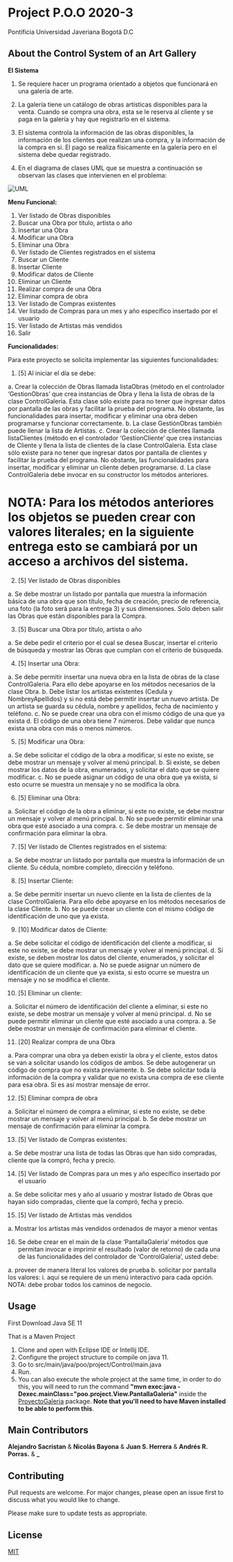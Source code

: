 # Project P.O.O 2020-3

Pontificia Universidad Javeriana Bogotá D.C 

## About the Control System of an Art Gallery
**El Sistema**

1. Se requiere hacer un programa orientado a objetos que funcionará en una galería de arte.

2. La galería tiene un catálogo de obras artísticas disponibles para la venta. Cuando se compra una obra, esta se le reserva
al cliente y se paga en la galería y hay que registrarlo en el sistema.

3. El sistema controla la información de las obras disponibles, la información de los clientes que realizan una compra, y
la información de la compra en si. El pago se realiza físicamente en la galería pero en el sistema debe quedar
registrado.

4. En el diagrama de clases UML que se muestra a continuación se observan las clases que intervienen en el problema:

 ![UML](https://i.ibb.co/4NFhFCJ/image.png)

**Menu Funcional:**

1. Ver listado de Obras disponibles
2. Buscar una Obra por título, artista o año
3. Insertar una Obra
4. Modificar una Obra
5. Eliminar una Obra
6. Ver listado de Clientes registrados en el sistema
7. Buscar un Cliente
8. Insertar Cliente
9. Modificar datos de Cliente
10. Eliminar un Cliente
11. Realizar compra de una Obra
12. Eliminar compra de obra
13. Ver listado de Compras existentes
14. Ver listado de Compras para un mes y año específico insertado por el usuario
15. Ver listado de Artistas más vendidos
16. Salir

**Funcionalidades:**

Para este proyecto se solicita implementar las siguientes funcionalidades:

1. [5] Al iniciar el día se debe:

a. Crear la colección de Obras llamada listaObras (método en el controlador ‘GestionObras’ que crea instancias de Obra y llena la lista de obras de la clase ControlGaleria. Esta clase sólo existe para no tener que ingresar datos por pantalla de las obras y facilitar la prueba del programa. No obstante, las funcionalidades para insertar, modificar y eliminar una obra deben programarse y funcionar correctamente.
b. La clase GestiónObras también puede llenar la lista de Artistas.
c. Crear la colección de clientes llamada listaClientes (método en el controlador ‘GestionCliente’ que crea instancias de Cliente y llena la lista de clientes de la clase  ControlGaleria. Esta clase sólo existe para no tener que ingresar datos por pantalla de clientes y facilitar la prueba del programa. No obstante, las funcionalidades para insertar, modificar y eliminar un cliente deben programarse.
d. La clase ControlGaleria debe invocar en su constructor los métodos anteriores.

# NOTA: Para los métodos anteriores los objetos se pueden crear con valores literales; en la siguiente entrega esto se cambiará por un acceso a archivos del sistema.

2. [5] Ver listado de Obras disponibles

a. Se debe mostrar un listado por pantalla que muestra la información básica de una obra que son título, fecha de creación, precio de referencia, una foto (la foto será para la entrega 3) y sus dimensiones. Solo deben salir las Obras que están disponibles para la Compra.

3. [5] Buscar una Obra por título, artista o año

a. Se debe pedir el criterio por el cual se desea Buscar, insertar el criterio de búsqueda y mostrar las Obras que cumplan con el criterio de búsqueda.

4. [5] Insertar una Obra:

a. Se debe permitir insertar una nueva obra en la lista de obras de la clase ControlGaleria. Para ello debe apoyarse
en los métodos necesarios de la clase Obra.
b. Debe listar los artistas existentes (Cedula y NombreyApellidos) y si no está debe permitir insertar un nuevo artista. De un artista se guarda su cédula, nombre y apellidos, fecha de nacimiento y teléfono.
c. No se puede crear una obra con el mismo código de una que ya exista
d. El código de una obra tiene 7 números. Debe validar que nunca exista una obra con más o menos números.

5. [5] Modificar una Obra:

a. Se debe solicitar el código de la obra a modificar, si este no existe, se debe mostrar un mensaje y volver al menú
principal.
b. Si existe, se deben mostrar los datos de la obra, enumerados, y solicitar el dato que se quiere modificar.
c. No se puede asignar un código de una obra que ya exista, si esto ocurre se muestra un mensaje y no se modifica
la obra.

6. [5] Eliminar una Obra:

a. Solicitar el código de la obra a eliminar, si este no existe, se debe mostrar un mensaje y volver al menú principal.
b. No se puede permitir eliminar una obra que esté asociado a una compra.
c. Se debe mostrar un mensaje de confirmación para eliminar la obra.

7. [5] Ver listado de Clientes registrados en el sistema:

a. Se debe mostrar un listado por pantalla que muestra la información de un cliente. Su cédula, nombre completo,
dirección y teléfono.

8. [5] Insertar Cliente:

a. Se debe permitir insertar un nuevo cliente en la lista de clientes de la clase ControlGaleria. Para ello debe apoyarse
en los métodos necesarios de la clase Cliente.
b. No se puede crear un cliente con el mismo código de identificación de uno que ya exista.

9. [10] Modificar datos de Cliente:

a. Se debe solicitar el código de identificación del cliente a modificar, si este no existe, se debe mostrar un mensaje
y volver al menú principal.
d. Si existe, se deben mostrar los datos del cliente, enumerados, y solicitar el dato que se quiere modificar.
a. No se puede asignar un número de identificación de un cliente que ya exista, si esto ocurre se muestra un mensaje y no se modifica el cliente.

10. [5] Eliminar un cliente:

a. Solicitar el número de identificación del cliente a eliminar, si este no existe, se debe mostrar un mensaje y volver al menú principal.
d. No se puede permitir eliminar un cliente que esté asociado a una compra.
a. Se debe mostrar un mensaje de confirmación para eliminar el cliente.

11. [20] Realizar compra de una Obra

a. Para comprar una obra ya deben existir la obra y el cliente, estos datos se van a solicitar usando los códigos de
ambos. Se debe autogenerar un código de compra que no exista previamente.
b. Se debe solicitar toda la información de la compra y validar que no exista una compra de ese cliente para esa obra.
Si es así mostrar mensaje de error.

12. [5] Eliminar compra de obra

a. Solicitar el número de compra a eliminar, si este no existe, se debe mostrar un mensaje y volver al menú principal.
b. Se debe mostrar un mensaje de confirmación para eliminar la compra.

13. [5] Ver listado de Compras existentes:

a. Se debe mostrar una lista de todas las Obras que han sido compradas, cliente que la compró, fecha y precio.

14. [5] Ver listado de Compras para un mes y año específico insertado por el usuario

a. Se debe solicitar mes y año al usuario y mostrar listado de Obras que hayan sido compradas, cliente que la compró,
fecha y precio.

15. [5] Ver listado de Artistas más vendidos

a. Mostrar los artistas más vendidos ordenados de mayor a menor ventas

16. Se debe crear en el main de la clase ‘PantallaGaleria’ métodos que permitan invocar e imprimir el resultado (valor de
retorno) de cada una de las funcionalidades del controlador de ‘ControlGaleria’, usted debe:

a. proveer de manera literal los valores de prueba
b. solicitar por pantalla los valores:
i. aquí se requiere de un menú interactivo para cada opción.
NOTA: debe probar todos los caminos de negocio.

## Usage
First Download Java SE 11 

That is a Maven Project
1. Clone and open with Eclipse IDE or Intellij IDE.
2. Configure the project structure to compile on java 11.
3. Go to src/main/java/poo/project/Control/main.java
4. Run.
5. You can also execute the whole project at the same time, in order to do this, you will need to run the command **"mvn exec:java -Dexec.mainClass="poo.project.View.PantallaGaleria"** inside the [ProyectoGaleria](https://github.com/bayona-n/Proyecto-POO/tree/master/ProyectoGaleria) package. **Note that you'll need to have Maven installed to be able to perform this**.

## Main Contributors
**Alejandro Sacristan** &  **Nicolás Bayona**  & **Juan S. Herrera** &  **Andrés R. Porras.** & **_**

## Contributing
Pull requests are welcome. For major changes, please open an issue first to discuss what you would like to change.

Please make sure to update tests as appropriate.

## License
[MIT](https://choosealicense.com/licenses/mit/)
